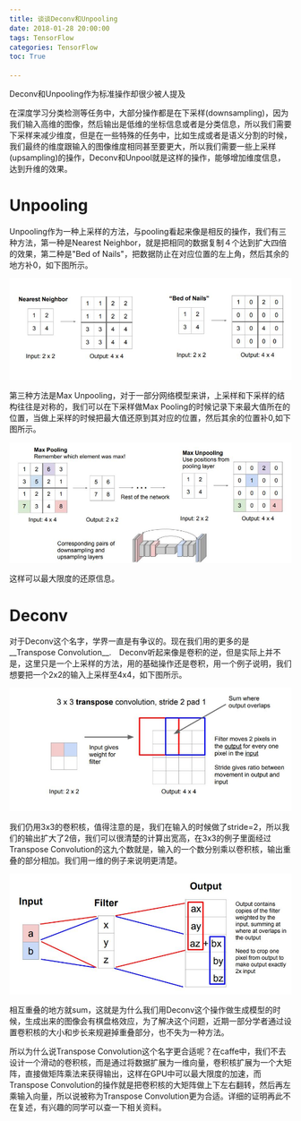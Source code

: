 ```yaml
---
title: 谈谈Deconv和Unpooling
date: 2018-01-28 20:00:00
tags: TensorFlow
categories: TensorFlow
toc: True

---
```


Deconv和Unpooling作为标准操作却很少被人提及

<!--more-->

在深度学习分类检测等任务中，大部分操作都是在下采样(downsampling)，因为我们输入高维的图像，然后输出是低维的坐标信息或者是分类信息，所以我们需要下采样来减少维度，但是在一些特殊的任务中，比如生成或者是语义分割的时候，我们最终的维度跟输入的图像维度相同甚至要更大，所以我们需要一些上采样(upsampling)的操作，Deconv和Unpool就是这样的操作，能够增加维度信息，达到升维的效果。

# Unpooling

Unpooling作为一种上采样的方法，与pooling看起来像是相反的操作，我们有三种方法，第一种是Nearest Neighbor，就是把相同的数据复制４个达到扩大四倍的效果，第二种是"Bed of Nails"，把数据防止在对应位置的左上角，然后其余的地方补0，如下图所示。

![](deconv-and-unpool/1.jpg)

第三种方法是Max Unpooling，对于一部分网络模型来讲，上采样和下采样的结构往往是对称的，我们可以在下采样做Max Pooling的时候记录下来最大值所在的位置，当做上采样的时候把最大值还原到其对应的位置，然后其余的位置补0,如下图所示。

![](deconv-and-unpool/2.jpg)

这样可以最大限度的还原信息。

# Deconv

对于Deconv这个名字，学界一直是有争议的。现在我们用的更多的是__Transpose Convolution__.　Deconv听起来像是卷积的逆，但是实际上并不是，这里只是一个上采样的方法，用的基础操作还是卷积，用一个例子说明，我们想要把一个2x2的输入上采样至4x4，如下图所示。

![](deconv-and-unpool/3.jpg)

我们仍用3x3的卷积核，值得注意的是，我们在输入的时候做了stride=2，所以我们的输出扩大了2倍，我们可以很清楚的计算出宽高，在3x3的例子里面经过Transpose Convolution的这九个数就是，输入的一个数分别乘以卷积核，输出重叠的部分相加。我们用一维的例子来说明更清楚。

![](deconv-and-unpool/4.jpg)

相互重叠的地方就sum，这就是为什么我们用Deconv这个操作做生成模型的时候，生成出来的图像会有棋盘格效应，为了解决这个问题，近期一部分学者通过设置卷积核的大小和步长来规避掉重叠部分，也不失为一种方法。

所以为什么说Transpose Convolution这个名字更合适呢？在caffe中，我们不去设计一个滑动的卷积核，而是通过将数据扩展为一维向量，卷积核扩展为一个大矩阵，直接做矩阵乘法来获得输出，这样在GPU中可以最大限度的加速，而Transpose Convolution的操作就是把卷积核的大矩阵做上下左右翻转，然后再左乘输入向量，所以说被称为Transpose Convolution更为合适。详细的证明再此不在复述，有兴趣的同学可以查一下相关资料。


